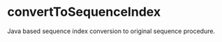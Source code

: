 convertToSequenceIndex
======================

Java based sequence index conversion to original sequence procedure.
